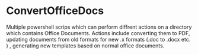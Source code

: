 # ConvertOfficeDocs
Multiple powershell scrips which can perform diffrent actions on a directory which contains Office Documents. Actions include converting them to PDF, updating documents from old formats for new .x formats (.doc to .docx etc. ) , generating new templates based on normal office documents. 
